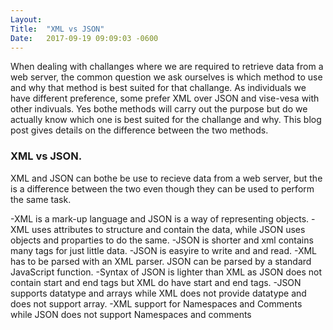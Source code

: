 ```yaml
---
Layout:	
Title:	"XML vs JSON"
Date:	2017-09-19 09:09:03 -0600
---
```


When dealing with challanges where we are required to retrieve data from a web server, 
the common question we ask ourselves is which method to use and why that method is best suited for that challange.
As individuals we have different preference, some prefer XML over JSON and vise-vesa with other indivuals.
Yes bothe methods will carry out the purpose but do we actually know which one is best suited for the challange and why.
This blog post gives details on the difference between the two methods.

### XML vs JSON.
XML and JSON can bothe be use to recieve data from a web server, but the is a difference between the two even though they can be used to perform the same task.

-XML is a mark-up language and JSON is a way of representing objects.
-XML uses attributes to  structure and contain the data, while JSON uses objects and proparties to do the same.
-JSON is shorter and xml contains many tags for just little data.
-JSON is easyire to write and and read.
-XML has to be parsed with an XML parser. JSON can be parsed by a standard JavaScript function.
-Syntax of JSON is lighter than XML as JSON does not contain start and end tags but XML do have start and end tags.
-JSON supports datatype and arrays while XML does not provide datatype and does not support array.
-XML support for Namespaces and Comments while JSON does not support Namespaces and comments